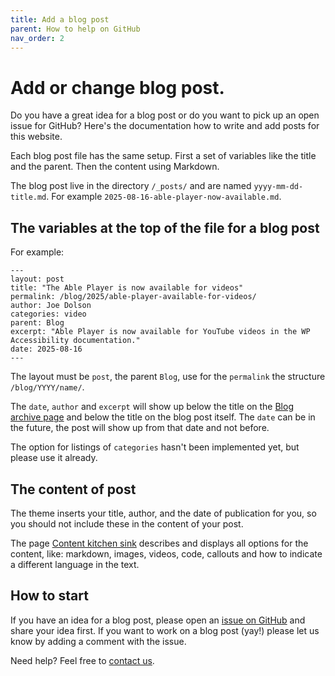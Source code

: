 ```yaml
---
title: Add a blog post
parent: How to help on GitHub
nav_order: 2
---
```


# Add or change blog post.

Do you have a great idea for a blog post or do you want to pick up an open issue for GitHub? Here's the documentation how to write and add posts for this website.

Each blog post file has the same setup. First a set of variables like the title and the parent. Then the content using Markdown. 

The blog post live in the directory `/_posts/` and are named `yyyy-mm-dd-title.md`.
For example `2025-08-16-able-player-now-available.md`.

## The variables at the top of the file for a blog post

For example:
```
---
layout: post
title: "The Able Player is now available for videos"
permalink: /blog/2025/able-player-available-for-videos/
author: Joe Dolson
categories: video
parent: Blog
excerpt: "Able Player is now available for YouTube videos in the WP Accessibility documentation."
date: 2025-08-16
---
```

The layout must be `post`, the parent `Blog`,  use for the `permalink` the structure `/blog/YYYY/name/`.

The `date`, `author` and `excerpt` will show up below the title on the [Blog archive page]({{site.baseurl}}/blog/) and below the title on the blog post itself.
The `date` can be in the future, the post will show up from that date and not before.

The option for listings of `categories` hasn't been implemented yet, but please use it already.

## The content of post

The theme inserts your title, author, and the date of publication for you, so you should not include these in the content of your post.

The page [Content kitchen sink]({{site.baseurl}}/docs/contribute/github/content-kitchen-sink/) describes and displays all options for the content, like: markdown, images, videos, code, callouts and how to indicate a different language in the text.

## How to start

If you have an idea for a blog post, please open an [issue on GitHub](https://github.com/wpaccessibility/wp-a11y-docs/issues) and share your idea first.
If you want to work on a blog post (yay!) please let us know by adding a comment with the issue.

Need help? Feel free to [contact us]({{site.baseurl}}/docs/contact/).







